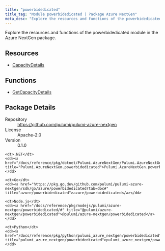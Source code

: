 ```yaml
---
title: "powerbidedicated"
title_tag: "Module powerbidedicated | Package Azure NextGen"
meta_desc: "Explore the resources and functions of the powerbidedicated module in the Azure NextGen package."
---
```


<!-- WARNING: this file was generated by Pulumi Docs Generator. -->
<!-- Do not edit by hand unless you're certain you know what you are doing! -->

Explore the resources and functions of the powerbidedicated module in the Azure NextGen package.

<h2 id="resources">Resources</h2>
<ul class="api">
    <li><a href="capacitydetails" title="CapacityDetails"><span class="symbol resource"></span>CapacityDetails</a></li>
</ul>

<h2 id="functions">Functions</h2>
<ul class="api">
    <li><a href="getcapacitydetails" title="GetCapacityDetails"><span class="symbol function"></span>GetCapacityDetails</a></li>
</ul>

<h2 id="package-details">Package Details</h2>
<dl class="package-details">
	<dt>Repository</dt>
	<dd><a href="https://github.com/pulumi/pulumi-azure-nextgen">https://github.com/pulumi/pulumi-azure-nextgen</a></dd>
	<dt>License</dt>
	<dd>Apache-2.0</dd>
	<dt>Version</dt>
	<dd>0.1.0</dd>
</dl>



<dl class="tabular">

    <dt>.NET</dt>
    <dd><a href="/docs/reference/pkg/dotnet/Pulumi.AzureNextGen/Pulumi.AzureNextGen.powerbidedicated.html" title="Pulumi.AzureNextGen.powerbidedicated">Pulumi.AzureNextGen.powerbidedicated</a></dd>

    <dt>Go</dt>
    <dd><a href="https://pkg.go.dev/github.com/pulumi/pulumi-azure-nextgen/sdk/go/azure/powerbidedicated?tab=doc#" title="azure/powerbidedicated">azure/powerbidedicated</a></dd>

    <dt>Node.js</dt>
    <dd><a href="/docs/reference/pkg/nodejs/pulumi/azure-nextgen/powerbidedicated/#" title="@pulumi/azure-nextgen/powerbidedicated">@pulumi/azure-nextgen/powerbidedicated</a></dd>

    <dt>Python</dt>
    <dd><a href="/docs/reference/pkg/python/pulumi_azure_nextgen/powerbidedicated" title="pulumi_azure_nextgen/powerbidedicated">pulumi_azure_nextgen/powerbidedicated</a></dd>

</dl>


